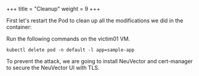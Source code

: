 +++
title = "Cleanup"
weight = 9
+++

First let's restart the Pod to clean up all the modifications we did in the container:

Run the following commands on the victim01 VM.

```ctr
kubectl delete pod -n default -l app=sample-app
```

To prevent the attack, we are going to install NeuVector and cert-manager to secure the NeuVector UI with TLS.
